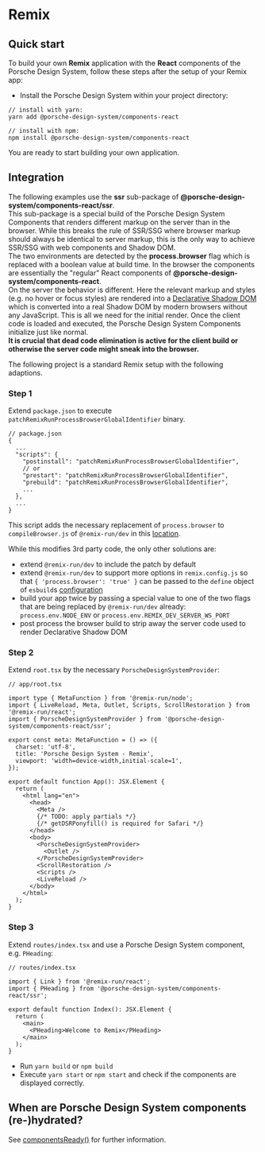 # Remix

<TableOfContents></TableOfContents>

## Quick start

To build your own **Remix** application with the **React** components of the Porsche Design System, follow these steps
after the setup of your Remix app:

- Install the Porsche Design System within your project directory:

```shell script
// install with yarn:
yarn add @porsche-design-system/components-react

// install with npm:
npm install @porsche-design-system/components-react
```

You are ready to start building your own application.

## Integration

<p-inline-notification heading="Attention" state="warning" persistent="true">
The following examples use the <strong>ssr</strong> sub-package of <strong>@porsche-design-system/components-react/ssr</strong>.<br>
This sub-package is a special build of the Porsche Design System Components that renders different markup on the server than in the browser. While this breaks the rule of SSR/SSG where browser markup should always be identical to server markup, this is the only way to achieve SSR/SSG with web components and Shadow DOM.<br>
The two environments are detected by the <strong>process.browser</strong> flag which is replaced with a boolean value at build time. In the browser the components are essentially the "regular" React components of <strong>@porsche-design-system/components-react</strong>.<br>
On the server the behavior is different. Here the relevant markup and styles (e.g. no hover or focus styles) are rendered into a <a href="https://web.dev/declarative-shadow-dom/" target="_blank">Declarative Shadow DOM</a> which is converted into a real Shadow DOM by modern browsers without any JavaScript. This is all we need for the initial render. Once the client code is loaded and executed, the Porsche Design System Components initialize just like normal.<br>
<strong>It is crucial that dead code elimination is active for the client build or otherwise the server code might sneak into the browser.</strong>
</p-inline-notification>

The following project is a standard Remix setup with the following adaptions.

### Step 1

Extend `package.json` to execute `patchRemixRunProcessBrowserGlobalIdentifier` binary.

```
// package.json
{
  ...
  "scripts": {
    "postinstall": "patchRemixRunProcessBrowserGlobalIdentifier",
    // or
    "prestart": "patchRemixRunProcessBrowserGlobalIdentifier",
    "prebuild": "patchRemixRunProcessBrowserGlobalIdentifier",
    ...
  },
  ...
}
```

This script adds the necessary replacement of `process.browser` to `compileBrowser.js` of `@remix-run/dev` in this
<a href="https://github.com/remix-run/remix/blob/05ffb6e2db8f2a0e09caffad6e9b3c897c34cb7d/packages/remix-dev/compiler/compileBrowser.ts#L159-L163" target="_blank">location</a>.

While this modifies 3rd party code, the only other solutions are:

- extend `@remix-run/dev` to include the patch by default
- extend `@remix-run/dev` to support more options in `remix.config.js` so that `{ 'process.browser': 'true' }` can be
  passed to the `define` object of `esbuild`s
  <a href="https://esbuild.github.io/api/#define" target="_blank">configuration</a>
- build your app twice by passing a special value to one of the two flags that are being replaced by `@remix-run/dev`
  already: `process.env.NODE_ENV` or `process.env.REMIX_DEV_SERVER_WS_PORT`
- post process the browser build to strip away the server code used to render Declarative Shadow DOM

### Step 2

Extend `root.tsx` by the necessary `PorscheDesignSystemProvider`:

```tsx
// app/root.tsx

import type { MetaFunction } from '@remix-run/node';
import { LiveReload, Meta, Outlet, Scripts, ScrollRestoration } from '@remix-run/react';
import { PorscheDesignSystemProvider } from '@porsche-design-system/components-react/ssr';

export const meta: MetaFunction = () => ({
  charset: 'utf-8',
  title: 'Porsche Design System - Remix',
  viewport: 'width=device-width,initial-scale=1',
});

export default function App(): JSX.Element {
  return (
    <html lang="en">
      <head>
        <Meta />
        {/* TODO: apply partials */}
        {/* getDSRPonyfill() is required for Safari */}
      </head>
      <body>
        <PorscheDesignSystemProvider>
          <Outlet />
        </PorscheDesignSystemProvider>
        <ScrollRestoration />
        <Scripts />
        <LiveReload />
      </body>
    </html>
  );
}
```

### Step 3

Extend `routes/index.tsx` and use a Porsche Design System component, e.g. `PHeading`:

```tsx
// routes/index.tsx

import { Link } from '@remix-run/react';
import { PHeading } from '@porsche-design-system/components-react/ssr';

export default function Index(): JSX.Element {
  return (
    <main>
      <PHeading>Welcome to Remix</PHeading>
    </main>
  );
}
```

- Run `yarn build` or `npm build`
- Execute `yarn start` or `npm start` and check if the components are displayed correctly.

## When are Porsche Design System components (re-)hydrated?

See [componentsReady()](helpers/components-ready) for further information.

